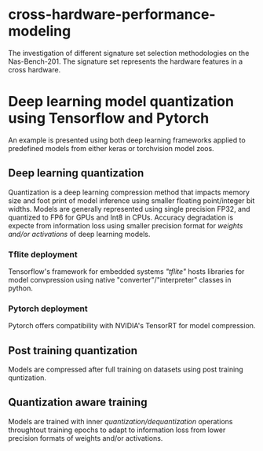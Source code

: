 # cross-hardware-performance-modeling
The investigation of different signature set selection methodologies on the Nas-Bench-201. The signature set represents the hardware features in a cross hardware.
# Deep learning model quantization using Tensorflow and Pytorch
An example is presented using both deep learning frameworks applied to predefined models from either keras or torchvision model zoos.
## Deep learning quantization
Quantization is a deep learning compression method that impacts memory size and foot print of model inference using smaller floating point/integer bit widths. Models are generally represented using single precision FP32, and quantized to FP6 for GPUs and Int8 in CPUs. Accuracy degradation is expecte from information loss using smaller precision format for *weights and/or activations* of deep learning models.
### Tflite deployment
Tensorflow's framework for embedded systems *"tflite"* hosts libraries for model convpression using native "converter"/"interpreter" classes in python.
### Pytorch deployment
Pytorch offers compatibility with NVIDIA's TensorRT for model compression.
## Post training quantization
Models are compressed after full training on datasets using post training quntization. 
## Quantization aware training
Models are trained with inner _quantization/dequantization_ operations throughtout training epochs to adapt to information loss from lower precision formats of weights and/or activations.


